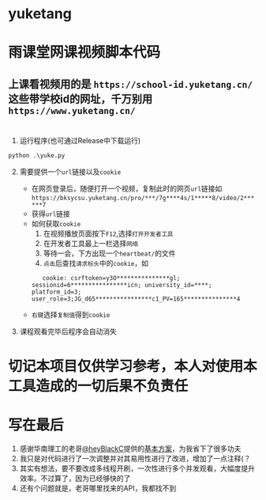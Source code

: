 # yuketang

# 雨课堂网课视频脚本代码

## 上课看视频用的是 `https://school-id.yuketang.cn/`这些带学校id的网址，千万别用`https://www.yuketang.cn/`

#
1. 运行程序(也可通过Release中下载运行)
``` python
python .\yuke.py
```
2. 需要提供一个`url`链接以及`cookie`
   - 在网页登录后，随便打开一个视频，复制此时的网页`url`链接如`https://bksycsu.yuketang.cn/pro/***/7g****4s/1*****8/video/2******7`
   - 获得`url`链接
   - 如何获取`cookie`
     1. 在视频播放页面按下`F12`,选择`打开开发者工具`
     2. 在开发者工具最上一栏选择`网络`
     3. 等待一会，下方出现一个`heartbeat/`的文件
     4. `点击`后查找`请求标头`中的`cookie`，如
     ``` 
        cookie: csrftoken=y3O***************gl; sessionid=6****************icn; university_id=****; platform_id=3; user_role=3;JG_d65****************c1_PV=165***************4
     ```
    - `右键`选择`复制值`得到`cookie`

3. 课程观看完毕后程序会自动消失

# 
# 切记本项目仅供学习参考，本人对使用本工具造成的一切后果不负责任

# 写在最后
1. 感谢华南理工的老哥[@heyBlackC](https://github.com/heyblackC)提供的[基本方案](https://github.com/heyblackC/yuketangHelper)，为我省下了很多功夫
2. 我只是对代码进行了一次调整并对其易用性进行了改进，增加了一点注释(？
3. 其实有想法，要不要改成多线程开刷，一次性进行多个并发观看，大幅度提升效率。不过算了，因为已经够快的了
4. 还有个问题就是，老哥哪里找来的API，我都找不到


